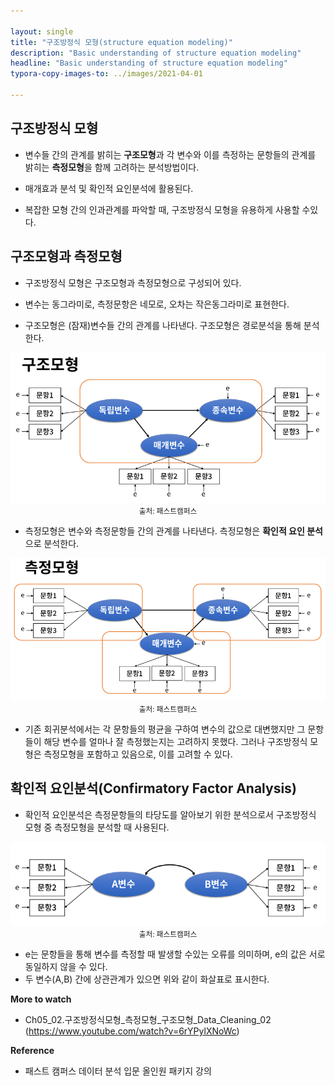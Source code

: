 ```yaml
---

layout: single
title: "구조방정식 모형(structure equation modeling)"
description: "Basic understanding of structure equation modeling"
headline: "Basic understanding of structure equation modeling"
typora-copy-images-to: ../images/2021-04-01

---
```




## 구조방정식 모형

- 변수들 간의 관계를 밝히는 **구조모형**과 각 변수와 이를 측정하는 문항들의 관계를 밝히는 **측정모형**을 함께 고려하는 분석방법이다.

- 매개효과 분석 및 확인적 요인분석에 활용된다.

- 복잡한 모형 간의 인과관계를 파악할 때, 구조방정식 모형을 유용하게 사용할 수있다.

  

## 구조모형과 측정모형

- 구조방정식 모형은 구조모형과 측정모형으로 구성되어 있다.

- 변수는 동그라미로, 측정문항은 네모로, 오차는 작은동그라미로 표현한다.

- 구조모형은 (잠재)변수들 간의 관계를 나타낸다. 구조모형은 경로분석을 통해 분석한다.

<center><img src ="/images/2021-04-01/7.png"></center>

<center><small>출처: 패스트캠퍼스</small></center>

- 측정모형은 변수와 측정문항들 간의 관계를 나타낸다. 측정모형은 **확인적 요인 분석**으로 분석한다.

<center><img src ="/images/2021-04-01/8.png"></center>

<center><small>출처: 패스트캠퍼스</small></center>

- 기존 회귀분석에서는 각 문항들의 평균을 구하여 변수의 값으로 대변했지만 그 문항들이 해당 변수를 얼마나 잘 측정했는지는 고려하지 못했다. 그러나 구조방정식 모형은 측정모형을 포함하고 있음으로, 이를 고려할 수 있다.

   

## 확인적 요인분석(Confirmatory Factor Analysis)

- 확인적 요인분석은 측정문항들의 타당도를 알아보기 위한 분석으로서 구조방정식 모형 중 측정모형을 분석할 때 사용된다.

<center><img src ="/images/2021-04-01/9.png"></center>

<center><small>출처: 패스트캠퍼스</small></center>

- e는 문항들을 통해 변수를 측정할 때 발생할 수있는 오류를 의미하며, e의 값은 서로 동일하지 않을 수 있다.
- 두 변수(A,B) 간에 상관관계가 있으면 위와 같이 화살표로 표시한다.



**More to watch**

- Ch05_02.구조방정식모형_측정모형_구조모형_Data_Cleaning_02
  (<https://www.youtube.com/watch?v=6rYPylXNoWc>)



**Reference**

- 패스트 캠퍼스 데이터 분석 입문 올인원 패키지 강의



